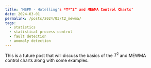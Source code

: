 ```yaml
---
title: 'MSPM - Hotelling's *T*^2^ and MEWMA Control Charts'
date: 2024-03-01
permalink: /posts/2024/03/t2_mewma/
tags:
  - statistics
  - statistical process control
  - fault detection
  - anomaly detection
---
```


This is a future post that will discuss the basics of the $T^2$ and MEWMA control charts along with some examples.
